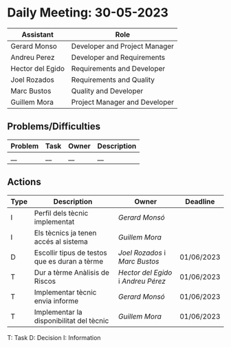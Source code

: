 # Daily Meeting: 30-05-2023

| Assistant        | Role                          |  
|------------------|-------------------------------|
| Gerard Monso     | Developer and Project Manager | 
| Andreu Perez     | Developer and Requirements    |
| Hector del Egido | Requirements and Developer    |  
| Joel Rozados     | Requirements and Quality      | 
| Marc Bustos      | Quality and Developer         |
| Guillem Mora     | Project Manager and Developer |


## Problems/Difficulties

| Problem | Task | Owner | Description |
|---------|------|-------|-------------|
| __      | __   | __    | __          |

## Actions

| Type | Description                                   | Owner                               | Deadline   |
|------|-----------------------------------------------|-------------------------------------|------------|
| I    | Perfil dels tècnic implementat                | _Gerard Monsó_                      |            |
| I    | Els tècnics ja tenen accés al sistema         | _Guillem Mora_                      |            |
| D    | Escollir tipus de testos que es duran a tèrme | _Joel Rozados_ i _Marc Bustos_      | 01/06/2023 |
| T    | Dur a tèrme Anàlisis de Riscos                | _Hector del Egido_ i _Andreu Pérez_ | 01/06/2023 |
| T    | Implementar tècnic envia informe              | _Gerard Monsó_                      | 01/06/2023 |
| T    | Implementar la disponibilitat del tècnic      | _Guillem Mora_                      | 01/06/2023 |




T: Task
D: Decision
I: Information